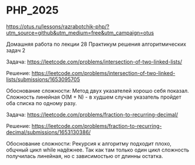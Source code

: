 # PHP_2025

https://otus.ru/lessons/razrabotchik-php/?utm_source=github&utm_medium=free&utm_campaign=otus

Домашняя работа по лекции 28 Практикум решения алгоритмических задач 2

Задача:
https://leetcode.com/problems/intersection-of-two-linked-lists/

Решение:
https://leetcode.com/problems/intersection-of-two-linked-lists/submissions/1653095705

Обоснование сложности:
Метод двух указателей хорошо себя показал. Сложность линейная O(M + N) - в худшем случае указатель пройдет оба списка по одному разу. 

Задача:
https://leetcode.com/problems/fraction-to-recurring-decimal/

Решение:
https://leetcode.com/problems/fraction-to-recurring-decimal/submissions/1653130386/

Обоснование сложности:
Рекурсия к алгоритму подходит плохо, обцчный цикл while надёжнее. Так как там только один цикл сложность получилась линейная, но с зависимостью от длинны остатка. 

